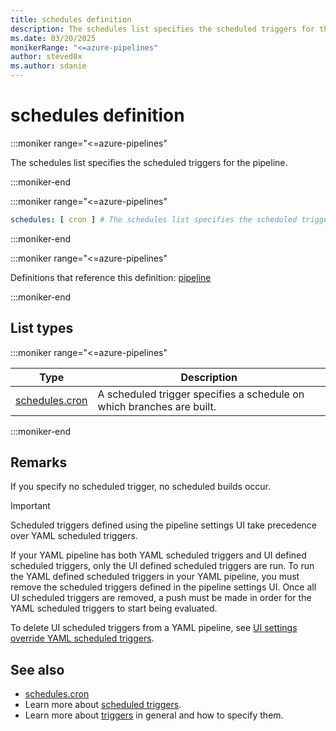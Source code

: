 ```yaml
---
title: schedules definition
description: The schedules list specifies the scheduled triggers for the pipeline.
ms.date: 03/20/2025
monikerRange: "<=azure-pipelines"
author: steved0x
ms.author: sdanie
---
```


# schedules definition

<!-- :::description::: -->
:::moniker range="<=azure-pipelines"

<!-- :::editable-content name="description"::: -->
The schedules list specifies the scheduled triggers for the pipeline.
<!-- :::editable-content-end::: -->

:::moniker-end
<!-- :::description-end::: -->

<!-- :::syntax::: -->
:::moniker range="<=azure-pipelines"

```yaml
schedules: [ cron ] # The schedules list specifies the scheduled triggers for the pipeline.
```

:::moniker-end
<!-- :::syntax-end::: -->

<!-- :::parents::: -->
:::moniker range="<=azure-pipelines"

Definitions that reference this definition: [pipeline](pipeline.md)

:::moniker-end
<!-- :::parents-end::: -->

## List types

<!-- :::list-types::: -->
:::moniker range="<=azure-pipelines"

| Type | Description |
|---|---|
| [schedules.cron](schedules-cron.md) | A scheduled trigger specifies a schedule on which branches are built. |

:::moniker-end
<!-- :::list-types-end::: -->

<!-- :::remarks::: -->
<!-- :::editable-content name="remarks"::: -->
## Remarks

If you specify no scheduled trigger, no scheduled builds occur.

> [!IMPORTANT]
> Scheduled triggers defined using the pipeline settings UI take precedence over YAML scheduled triggers.
>
> If your YAML pipeline has both YAML scheduled triggers and UI defined scheduled triggers,
> only the UI defined scheduled triggers are run.
> To run the YAML defined scheduled triggers in your YAML pipeline,
> you must remove the scheduled triggers defined in the pipeline settings UI.
> Once all UI scheduled triggers are removed, a push must be made in order for the YAML
> scheduled triggers to start being evaluated.
>
> To delete UI scheduled triggers from a YAML pipeline, see [UI settings override YAML scheduled triggers](/azure/devops/pipelines/troubleshooting/troubleshooting#ui-settings-override-yaml-scheduled-triggers).
<!-- :::editable-content-end::: -->
<!-- :::remarks-end::: -->

<!-- :::examples::: -->
<!-- :::editable-content name="examples"::: -->
<!-- :::editable-content-end::: -->
<!-- :::examples-end::: -->

<!-- :::see-also::: -->
<!-- :::editable-content name="seeAlso"::: -->
## See also

- [schedules.cron](schedules-cron.md)
- Learn more about [scheduled triggers](/azure/devops/pipelines/process/scheduled-triggers).
- Learn more about [triggers](/azure/devops/pipelines/build/triggers#pr-triggers) in general and how to specify them.
<!-- :::editable-content-end::: -->
<!-- :::see-also-end::: -->